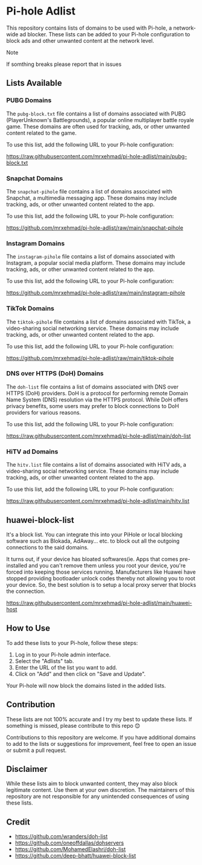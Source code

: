 # Pi-hole Adlist

This repository contains lists of domains to be used with Pi-hole, a network-wide ad blocker. These lists can be added to your Pi-hole configuration to block ads and other unwanted content at the network level.

> [!NOTE]
> If somthing breaks please report that in issues

## Lists Available

### PUBG Domains

The `pubg-block.txt` file contains a list of domains associated with PUBG (PlayerUnknown's Battlegrounds), a popular online multiplayer battle royale game. These domains are often used for tracking, ads, or other unwanted content related to the game.

To use this list, add the following URL to your Pi-hole configuration:

https://raw.githubusercontent.com/mrxehmad/pi-hole-adlist/main/pubg-block.txt

### Snapchat Domains

The `snapchat-pihole` file contains a list of domains associated with Snapchat, a multimedia messaging app. These domains may include tracking, ads, or other unwanted content related to the app.

To use this list, add the following URL to your Pi-hole configuration:

https://github.com/mrxehmad/pi-hole-adlist/raw/main/snapchat-pihole

### Instagram Domains

The `instagram-pihole` file contains a list of domains associated with Instagram, a popular social media platform. These domains may include tracking, ads, or other unwanted content related to the app.

To use this list, add the following URL to your Pi-hole configuration:

https://github.com/mrxehmad/pi-hole-adlist/raw/main/instagram-pihole

### TikTok Domains

The `tiktok-pihole` file contains a list of domains associated with TikTok, a video-sharing social networking service. These domains may include tracking, ads, or other unwanted content related to the app.

To use this list, add the following URL to your Pi-hole configuration:

https://github.com/mrxehmad/pi-hole-adlist/raw/main/tiktok-pihole

### DNS over HTTPS (DoH) Domains

The `doh-list` file contains a list of domains associated with DNS over HTTPS (DoH) providers. DoH is a protocol for performing remote Domain Name System (DNS) resolution via the HTTPS protocol. While DoH offers privacy benefits, some users may prefer to block connections to DoH providers for various reasons.

To use this list, add the following URL to your Pi-hole configuration:

https://raw.githubusercontent.com/mrxehmad/pi-hole-adlist/main/doh-list

### HiTV ad Domains

The `hitv.list` file contains a list of domains associated with HiTV ads, a video-sharing social networking service. These domains may include tracking, ads, or other unwanted content related to the app.

To use this list, add the following URL to your Pi-hole configuration:

https://raw.githubusercontent.com/mrxehmad/pi-hole-adlist/main/hitv.list

## huawei-block-list

It's a block list. You can integrate this into your PiHole or local blocking software such as Blokada, AdAway... etc. to block out all the outgoing connections to the said domains.

It turns out, if your device has bloated softwares(ie. Apps that comes pre-installed and you can't remove them unless you root your device, you're forced into keeping those services running. Manufacturers like Huawei have stopped providing bootloader unlock codes thereby not allowing you to root your device. So, the best solution is to setup a local proxy server that blocks the connection. 

https://raw.githubusercontent.com/mrxehmad/pi-hole-adlist/main/huawei-host

## How to Use

To add these lists to your Pi-hole, follow these steps:

1. Log in to your Pi-hole admin interface.
2. Select the "Adlists" tab.
3. Enter the URL of the list you want to add.
4. Click on "Add" and then click on "Save and Update".

Your Pi-hole will now block the domains listed in the added lists.

## Contribution
These lists are not 100% accurate and I try my best to update these lists. If something is missed, please contribute to this repo 😊 

Contributions to this repository are welcome. If you have additional domains to add to the lists or suggestions for improvement, feel free to open an issue or submit a pull request.

## Disclaimer

While these lists aim to block unwanted content, they may also block legitimate content. Use them at your own discretion. The maintainers of this repository are not responsible for any unintended consequences of using these lists.

## Credit

- https://github.com/wranders/doh-list
- https://github.com/oneoffdallas/dohservers
- https://github.com/MohamedElashri/doh-list
- https://github.com/deep-bhatt/huawei-block-list
